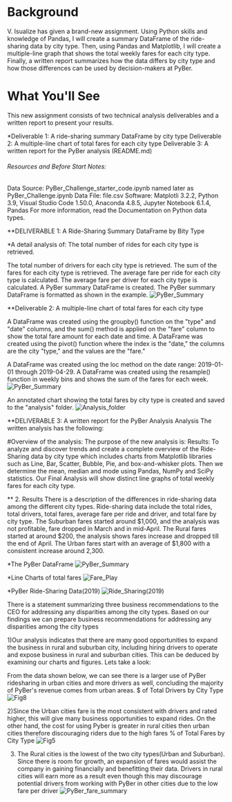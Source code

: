# Background
V. Isualize has given a brand-new assignment. Using Python skills and knowledge of Pandas, I will create a summary DataFrame of the ride-sharing data by city type. Then, using Pandas and Matplotlib, I will create a multiple-line graph that shows the total weekly fares for each city type. Finally, a written report summarizes how the data differs by city type and how those differences can be used by decision-makers at PyBer.

# What You'll See
This new assignment consists of two technical analysis deliverables and a written report to present your results. 


*Deliverable 1: A ride-sharing summary DataFrame by city type
 Deliverable 2: A multiple-line chart of total fares for each city type
 Deliverable 3: A written report for the PyBer analysis (README.md)

###### Resources and Before Start Notes:
Data Source: PyBer_Challenge_starter_code.ipynb named later as PyBer_Challenge.ipynb
Data File: file.csv
Software: Matplotli 3.2.2, Python 3.9, Visual Studio Code 1.50.0, Anaconda 4.8.5, Jupyter Notebook 6.1.4, Pandas
For more information, read the Documentation on Python data types.

**DELIVERABLE 1: A Ride-Sharing Summary DataFrame by Bity Type

*A detail analysis of:
The total number of rides for each city type is retrieved.

The total number of drivers for each city type is retrieved.
The sum of the fares for each city type is retrieved.
The average fare per ride for each city type is calculated.
The average fare per driver for each city type is calculated.
A PyBer summary DataFrame is created.
The PyBer summary DataFrame is formatted as shown in the example.
![PyBer_Summary](https://user-images.githubusercontent.com/111712209/194167359-bb2d65eb-9853-4cf0-968c-4af6a7706786.png)

**Deliverable 2: A multiple-line chart of total fares for each city type

A DataFrame was created using the groupby() function on the "type" and "date" columns, and the sum() method is applied on the "fare" column to show the total fare amount for each date and time.
A DataFrame was created using the pivot() function where the index is the "date," the columns are the city "type," and the values are the "fare."

A DataFrame was created using the loc method on the date range: 2019-01-01 through 2019-04-29.
A DataFrame was created using the resample() function in weekly bins and shows the sum of the fares for each week.
![PyBer_Summary](https://user-images.githubusercontent.com/111712209/194171128-c76d07c7-6bea-49e5-93ae-b9620ef789b8.png)

An annotated chart showing the total fares by city type is created and saved to the "analysis" folder.
![Analysis_folder](https://user-images.githubusercontent.com/111712209/194171225-d23b848a-8480-48c9-989a-69ea68d36bf5.png)

**DELIVERABLE 3: A written report for the PyBer Analysis
Analysis
The written analysis has the following:

#Overview of the analysis:
The purpose of the new analysis is:
Results: To analyze and discover trends and create a complete overview of the Ride-Sharing data by city type which includes charts from Matplotlib libraries such as Line, Bar, Scatter, Bubble, Pie, and box-and-whisker plots. Then we determine the mean, median and mode using Pandas, NumPy and SciPy statistics. Our Final Analysis will show distinct line graphs of total weekly fares for each city type. 

** 2. Results
There is a description of the differences in ride-sharing data among the different city types. Ride-sharing data include the total rides, total drivers, total fares, average fare per ride and driver, and total fare by city type. 
The Suburban fares started around $1,000, and the analysis was not profitable, fare dropped in March and in mid-April.
The Rural fares started at around $200, the analysis shows fares increase and dropped till the end of April.
The Urban fares start with an average of $1,800 with a consistent increase around 2,300.

*The PyBer DataFrame
![PyBer_Summary](https://user-images.githubusercontent.com/111712209/193993780-9463e634-950d-4566-8b46-27c8a310a02c.png)

*Line Charts of total fares
![Fare_Play](https://user-images.githubusercontent.com/111712209/193995696-1e5d4ac2-c8d0-40f0-879b-406825a4b534.png)

*PyBer Ride-Sharing Data(2019)
![Ride_Sharing(2019)](https://user-images.githubusercontent.com/111712209/193996980-e63d6c18-1c9b-4e6d-93f2-9b3166646dac.png)


There is a statement summarizing three business recommendations to the CEO for addressing any disparities among the city types. Based on our findings we can prepare business recommendations for addressing any disparities among the city types 

1)Our analysis indicates that there are many good opportunities to expand the business in rural and suburban city, including hiring drivers to operate and expose business in rural and suburban cities. This can be deduced by examining our charts and figures. Lets take a look:

From the data shown below, we can see there is a larger use of PyBer ridesharing in urban cities and more drivers as well, concluding the majority of PyBer's revenue comes from urban areas.
$ of Total Drivers by City Type 
![Fig8](https://user-images.githubusercontent.com/111712209/193998851-a2924d4c-1a2c-45f8-bfd6-b6270939a3dc.png)

2)Since the Urban cities fare is the most consistent with drivers and rated higher, this will give many business opportunities to expand rides. On the other hand, the cost for using Pyber is greater in rural cities then urban cities therefore discouraging riders due to the high fares 
% of Total Fares by City Type
![Fig5](https://user-images.githubusercontent.com/111712209/194003458-f2999c46-c1f2-4e2b-8df2-3dc67cc9db15.png)

3) The Rural cities is the lowest of the two city types(Urban and Suburban).  Since there is room for growth, an expansion of fares would assist the company in gaining financially and benefitting their data. Drivers in rural cities will earn more as a result even though this may discourage potential drivers from working with PyBer in other cities due to the low fare per driver 
 ![PyBer_fare_summary](https://user-images.githubusercontent.com/111712209/194004114-aa270946-584e-44e8-9176-85779976344d.png)
